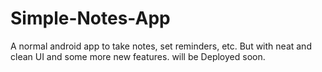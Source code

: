 # Simple-Notes-App

A normal android app to take notes, set reminders, etc. But with neat and clean UI and some more new features.
will be Deployed soon.
